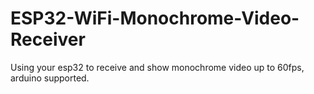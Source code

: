 # ESP32-WiFi-Monochrome-Video-Receiver
Using your esp32 to receive and show monochrome video up to 60fps, arduino supported.
